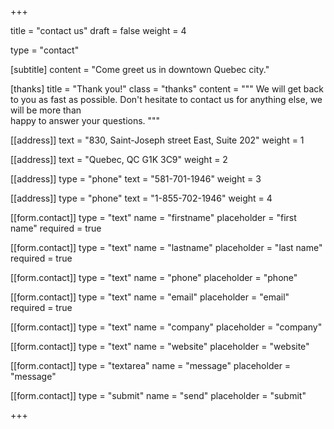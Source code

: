 +++

title = "contact us"
draft = false
weight = 4

type = "contact"

[subtitle]
content = "Come greet us in downtown Quebec city."

[thanks]
title = "Thank you!"
class = "thanks"
content = """
    We will get back to you as fast as possible. Don't hesitate to contact us for anything else, we will be more than \
    happy to answer your questions.
    """

[[address]]
text = "830, Saint-Joseph street East, Suite 202"
weight = 1

[[address]]
text = "Quebec, QC G1K 3C9"
weight = 2

[[address]]
type = "phone"
text = "581-701-1946"
weight = 3

[[address]]
type = "phone"
text = "1-855-702-1946"
weight = 4

[[form.contact]]
type = "text"
name = "firstname"
placeholder = "first name"
required = true

[[form.contact]]
type = "text"
name = "lastname"
placeholder = "last name"
required = true

[[form.contact]]
type = "text"
name = "phone"
placeholder = "phone"

[[form.contact]]
type = "text"
name = "email"
placeholder = "email"
required = true

[[form.contact]]
type = "text"
name = "company"
placeholder = "company"

[[form.contact]]
type = "text"
name = "website"
placeholder = "website"

[[form.contact]]
type = "textarea"
name = "message"
placeholder = "message"

[[form.contact]]
type = "submit"
name = "send"
placeholder = "submit"

+++
